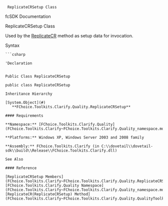﻿     ReplicateCRSetup Class                                                   

fcSDK Documentation

ReplicateCRSetup Class

Used by the [ReplicateCR](FChoice.Toolkits.Clarify~FChoice.Toolkits.Clarify.Quality.QualityToolkit~ReplicateCR(ReplicateCRSetup).md) method as setup data for invocation.

Syntax

```vbnet
```csharp

'Declaration
 

Public Class ReplicateCRSetup 

public class ReplicateCRSetup 

Inheritance Hierarchy

[System.Object](#)  
   **FChoice.Toolkits.Clarify.Quality.ReplicateCRSetup**  

#### Requirements

**Namespace:** [FChoice.Toolkits.Clarify.Quality](FChoice.Toolkits.Clarify~FChoice.Toolkits.Clarify.Quality_namespace.md)

**Platforms:** Windows XP, Windows Server 2003 and 2008 family

**Assembly:** FChoice.Toolkits.Clarify (in C:\\dovetail\\dovetail-sdk\\build\\Release\\FChoice.Toolkits.Clarify.dll)

See Also

#### Reference

[ReplicateCRSetup Members](FChoice.Toolkits.Clarify~FChoice.Toolkits.Clarify.Quality.ReplicateCRSetup_members.md)  
[FChoice.Toolkits.Clarify.Quality Namespace](FChoice.Toolkits.Clarify~FChoice.Toolkits.Clarify.Quality_namespace.md)  
[ReplicateCR(ReplicateCRSetup) Method](FChoice.Toolkits.Clarify~FChoice.Toolkits.Clarify.Quality.QualityToolkit~ReplicateCR(ReplicateCRSetup).md)